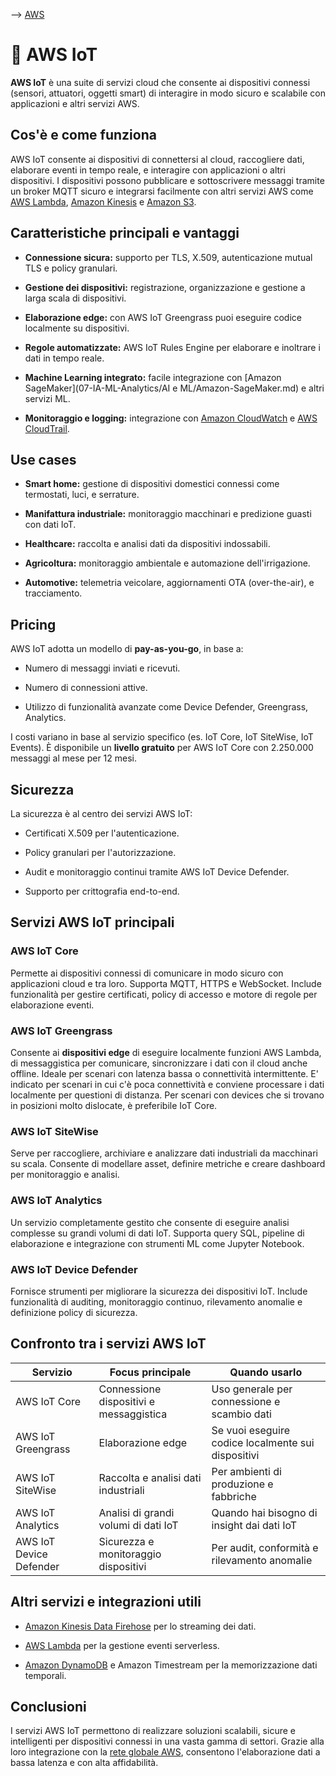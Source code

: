 --> [AWS](00-Intro/AWS.md)
# 📡 AWS IoT

**AWS IoT** è una suite di servizi cloud che consente ai dispositivi connessi (sensori, attuatori, oggetti smart) di interagire in modo sicuro e scalabile con applicazioni e altri servizi AWS.

## Cos'è e come funziona

AWS IoT consente ai dispositivi di connettersi al cloud, raccogliere dati, elaborare eventi in tempo reale, e interagire con applicazioni o altri dispositivi. I dispositivi possono pubblicare e sottoscrivere messaggi tramite un broker MQTT sicuro e integrarsi facilmente con altri servizi AWS come [AWS Lambda](01-Compute-options/AWS-Lambda.md), [Amazon Kinesis](07-IA-ML-Analytics/Analytics/Amazon-Kinesis.md) e [Amazon S3](02-Storage-services/Amazon-S3.md).

## Caratteristiche principali e vantaggi

- **Connessione sicura:** supporto per TLS, X.509, autenticazione mutual TLS e policy granulari.
    
- **Gestione dei dispositivi:** registrazione, organizzazione e gestione a larga scala di dispositivi.
    
- **Elaborazione edge:** con AWS IoT Greengrass puoi eseguire codice localmente su dispositivi.
    
- **Regole automatizzate:** AWS IoT Rules Engine per elaborare e inoltrare i dati in tempo reale.
    
- **Machine Learning integrato:** facile integrazione con [Amazon SageMaker](07-IA-ML-Analytics/AI e ML/Amazon-SageMaker.md) e altri servizi ML.
    
- **Monitoraggio e logging:** integrazione con [Amazon CloudWatch](08-Auditing-Monitoring-Logging/Amazon-CloudWatch.md) e [AWS CloudTrail](08-Auditing-Monitoring-Logging/Amazon-CloudTrail.md).
    

## Use cases

- **Smart home:** gestione di dispositivi domestici connessi come termostati, luci, e serrature.
    
- **Manifattura industriale:** monitoraggio macchinari e predizione guasti con dati IoT.
    
- **Healthcare:** raccolta e analisi dati da dispositivi indossabili.
    
- **Agricoltura:** monitoraggio ambientale e automazione dell'irrigazione.
    
- **Automotive:** telemetria veicolare, aggiornamenti OTA (over-the-air), e tracciamento.
    

## Pricing

AWS IoT adotta un modello di **pay-as-you-go**, in base a:

- Numero di messaggi inviati e ricevuti.
    
- Numero di connessioni attive.
    
- Utilizzo di funzionalità avanzate come Device Defender, Greengrass, Analytics.
    

I costi variano in base al servizio specifico (es. IoT Core, IoT SiteWise, IoT Events). È disponibile un **livello gratuito** per AWS IoT Core con 2.250.000 messaggi al mese per 12 mesi.

## Sicurezza

La sicurezza è al centro dei servizi AWS IoT:

- Certificati X.509 per l'autenticazione.
    
- Policy granulari per l'autorizzazione.
    
- Audit e monitoraggio continui tramite AWS IoT Device Defender.
    
- Supporto per crittografia end-to-end.
    

## Servizi AWS IoT principali

### AWS IoT Core

Permette ai dispositivi connessi di comunicare in modo sicuro con applicazioni cloud e tra loro. Supporta MQTT, HTTPS e WebSocket. Include funzionalità per gestire certificati, policy di accesso e motore di regole per elaborazione eventi.

### AWS IoT Greengrass

Consente ai **dispositivi edge** di eseguire localmente funzioni AWS Lambda, di messaggistica per comunicare, sincronizzare i dati con il cloud anche offline. Ideale per scenari con latenza bassa o connettività intermittente. E' indicato per scenari in cui c'è poca connettività e conviene processare i dati localmente per questioni di distanza. 
Per scenari con devices che si trovano in posizioni molto dislocate, è preferibile IoT Core.

### AWS IoT SiteWise

Serve per raccogliere, archiviare e analizzare dati industriali da macchinari su scala. Consente di modellare asset, definire metriche e creare dashboard per monitoraggio e analisi.

### AWS IoT Analytics

Un servizio completamente gestito che consente di eseguire analisi complesse su grandi volumi di dati IoT. Supporta query SQL, pipeline di elaborazione e integrazione con strumenti ML come Jupyter Notebook.

### AWS IoT Device Defender

Fornisce strumenti per migliorare la sicurezza dei dispositivi IoT. Include funzionalità di auditing, monitoraggio continuo, rilevamento anomalie e definizione policy di sicurezza.

## Confronto tra i servizi AWS IoT

|Servizio|Focus principale|Quando usarlo|
|---|---|---|
|AWS IoT Core|Connessione dispositivi e messaggistica|Uso generale per connessione e scambio dati|
|AWS IoT Greengrass|Elaborazione edge|Se vuoi eseguire codice localmente sui dispositivi|
|AWS IoT SiteWise|Raccolta e analisi dati industriali|Per ambienti di produzione e fabbriche|
|AWS IoT Analytics|Analisi di grandi volumi di dati IoT|Quando hai bisogno di insight dai dati IoT|
|AWS IoT Device Defender|Sicurezza e monitoraggio dispositivi|Per audit, conformità e rilevamento anomalie|

## Altri servizi e integrazioni utili

- [Amazon Kinesis Data Firehose](07-IA-ML-Analytics/Analytics/Amazon-Kinesis.md) per lo streaming dei dati.
    
- [AWS Lambda](01-Compute-options/AWS-Lambda.md) per la gestione eventi serverless.
    
- [Amazon DynamoDB](04-Database-services/Amazon-DynamoDB.md) e Amazon Timestream per la memorizzazione dati temporali.
    

## Conclusioni

I servizi AWS IoT permettono di realizzare soluzioni scalabili, sicure e intelligenti per dispositivi connessi in una vasta gamma di settori. Grazie alla loro integrazione con la [rete globale AWS](03-CDN-e-Networking/Rete-globale-AWS.md), consentono l'elaborazione dati a bassa latenza e con alta affidabilità.